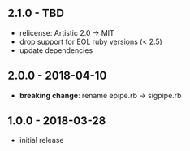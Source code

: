 ## 2.1.0 - TBD

- relicense: Artistic 2.0 -> MIT
- drop support for EOL ruby versions (&lt; 2.5)
- update dependencies

## 2.0.0 - 2018-04-10

* **breaking change**: rename epipe.rb -> sigpipe.rb

## 1.0.0 - 2018-03-28

* initial release
